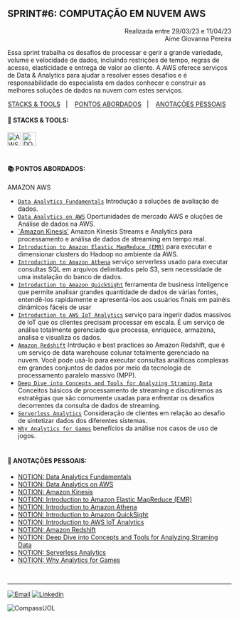 ## SPRINT#6: COMPUTAÇÃO EM NUVEM AWS

<p align="right">
Realizada entre 29/03/23 e 11/04/23<br>
Aime Giovanna Pereira
</p>

Essa sprint trabalha os desafios de processar e gerir a grande variedade, volume e velocidade de dados, incluindo restrições de tempo, regras de acesso, elasticidade e entrega de valor ao cliente. A AWS oferece serviços de Data & Analytics para ajudar a resolver esses desafios e é responsabilidade do especialista em dados conhecer e construir as melhores soluções de dados na nuvem com estes serviços.


<!------------------------------------SUMMARY-->
<p align="center">
<a href="https://github.com/nataliasguimaraes/compassuol/blob/main/sprint_6/README.md#rocket-stacks--tools">STACKS & TOOLS</a>&nbsp;&nbsp;&nbsp;|&nbsp;&nbsp;&nbsp;
  <a href="https://github.com/nataliasguimaraes/compassuol/blob/main/sprint_6/README.md#-pontos-abordados">PONTOS ABORDADOS</a>&nbsp;&nbsp;&nbsp;|&nbsp;&nbsp;&nbsp;
  <a href="https://github.com/nataliasguimaraes/compassuol/blob/main/sprint_6/README.md#-anota%C3%A7%C3%B5es-pessoais">ANOTAÇÕES PESSOAIS</a>&nbsp;&nbsp;&nbsp;


 <!------------------------------------STACKS-->
#### :rocket: STACKS & TOOLS:
<p align="left">
  <a href="https://aws.amazon.com/pt/"><img  alt="AWS"  width="30" height="30" src="https://user-images.githubusercontent.com/104440384/226235895-9f4ff2ee-f73c-471a-8fdc-8cdb7e295295.png"><a/> 
  <a href="https://docs.docker.com/get-started/overview/"><img  alt="DOCKER"  width="30" height="30" src="https://user-images.githubusercontent.com/104440384/222456206-5a0ccd4f-28a4-41d2-aced-a62d8dc9a02a.png"><a/>
<br>

  #
<!------------------------------------PRODUCTION SKILLS-->

#### 📚 PONTOS ABORDADOS:


AMAZON AWS
 * [`Data Analytics Fundamentals`](https://explore.skillbuilder.aws/learn/course/internal/view/elearning/570/data-analytics-fundamentals-portuguese) Introdução a soluções de avaliação de dados.
 * [`Data Analytics on AWS`](https://explore.skillbuilder.aws/learn/course/internal/view/elearning/8278/aws-partner-data-analytics-on-aws-business-portuguese) Oportunidades de mercado AWS e oluções de Análise de dados na AWS.
 * [`Amazon Kinesis'](https://explore.skillbuilder.aws/learn/course/internal/view/elearning/157/introduction-to-amazon-kinesis-streams) Amazon Kinesis Streams e Analytics para processamento e análisa de dados de streaming em tempo real.
 * [`Introduction to Amazon Elastic MapReduce (EMR)`](https://explore.skillbuilder.aws/learn/course/4653/play/45386/introduction-to-amazon-elastic-mapreduce-emr-portuguese) para executar e dimensionar clusters do Hadoop no ambiente da AWS.
 * [`Introduction to Amazon Athena`](https://explore.skillbuilder.aws/learn/course/5838/play/18980/introduction-to-amazon-athena-portuguese) serviço serverless usado para executar consultas SQL em arquivos delimitados pelo S3, sem necessidade de uma instalação do banco de dados. 
 * [`Introduction to Amazon QuickSight`](https://explore.skillbuilder.aws/learn/course/1894/play/47713/introduction-to-amazon-quicksight-portuguese) ferramenta de business inteligence que permite analisar grandes quantidade de dados de várias fontes, entendê-los rapidamente e apresentá-los aos usuários finais em painéis dinâmicos fáceis de usar
 * [`Introduction to AWS IoT Analytics`](https://explore.skillbuilder.aws/learn/course/153/play/465/introduction-to-aws-iot-analytics) serviço para ingerir dados massivos de IoT que os clientes precisam processar em escala. É um serviço de análise totalmente gerenciado que processa, enriquece, armazena, analisa e visualiza os dados.
 * [`Amazon Redshift`](https://explore.skillbuilder.aws/learn/course/13655/play/56967/getting-started-with-amazon-redshift) Intrdução e best practices ao Amazon Redshift, que é um serviço de data warehouse colunar totalmente gerenciado na nuvem. Você pode usá-lo para executar consultas analíticas complexas em grandes conjuntos de dados por meio da tecnologia de processamento paralelo massivo (MPP).
 * [`Deep Dive into Concepts and Tools for Analyzing Straming Data`](https://explore.skillbuilder.aws/learn/course/6449/play/20361/deep-dive-into-concepts-and-tools-for-analyzing-streaming-data-portuguese) Conceitos básicos de processamento de streaming e discutiremos as estratégias que são comumente usadas para enfrentar os desafios decorrentes da consulta de dados de streaming.
 * [`Serverless Analytics`](https://explore.skillbuilder.aws/learn/course/6256/Serverless%2520Analytics%2520%28Portuguese%29) Consideração de clientes em relação ao desafio de sintetizar dados dos diferentes sistemas.
 * [`Why Analytics for Games`](https://explore.skillbuilder.aws/learn/course/internal/view/elearning/5716/Why-Analytics-for-Games-Portuguese-) benefícios da análise nos casos de uso de jogos. 

#
<!------------------------------------ANOTAÇÕES-->
#### 📝 ANOTAÇÕES PESSOAIS:

   * <a href="https://natycodes.notion.site/Data-Analytics-Fundamentals-209ed6403ce047e5ba7faca31a203a2c">NOTION: Data Analytics Fundamentals</a>
   * <a href="https://natycodes.notion.site/Data-Analytics-on-AWS-303cd65fb96a464e99e96f32cb36f6b0">NOTION: Data Analytics on AWS</a>
   * <a href="https://natycodes.notion.site/Amazon-Kinesis-d3cb2d0bf16847db8eed85822792f222">NOTION: Amazon Kinesis</a>
   * <a href="https://natycodes.notion.site/Introduction-to-Amazon-Elastic-MapReduce-EMR-cfe954d400c94f0481ce71e57db222ce">NOTION: Introduction to Amazon Elastic MapReduce (EMR)</a>
   * <a href="https://natycodes.notion.site/Introduction-to-Amazon-Athena-592ed10a22e74c069ce81c6a7079b51b">NOTION: Introduction to Amazon Athena</a>
   * <a href="https://natycodes.notion.site/Introduction-to-Amazon-QuickSight-68520f58f90447a19e5afa699f94adce">NOTION: Introduction to Amazon QuickSight</a>
   * <a href="https://natycodes.notion.site/Introduction-to-AWS-IoT-Analytics-32a4fe0be30c46ff86d72f90830e9caf">NOTION: Introduction to AWS IoT Analytics</a>
   * <a href="https://natycodes.notion.site/Amazon-Redshift-f95e5a868be845de82ee8300aaeb6724">NOTION: Amazon Redshift</a>
   * <a href="https://natycodes.notion.site/Deep-Dive-into-Concepts-and-Tools-for-Analyzing-Straming-Data-a996e3fbfd0445399ec639fbeeefe72a">NOTION: Deep Dive into Concepts and Tools for Analyzing Straming Data</a>
   * <a href="https://natycodes.notion.site/Serverless-Analytics-d722f79c3c974184b0e6c3d398afdef3b">NOTION: Serverless Analytics</a>
   * <a href="https://natycodes.notion.site/Why-Analytics-for-Games-0601fbf9b3de414187c3f8d0738e23e4">NOTION: Why Analytics for Games</a>
 <br>  
  
<hr>
   
[![Email](https://img.shields.io/badge/-Gmail-%23333?style=for-the-badge&logo=gmail&logoColor=white)](mailto:guimaraessnatalia@gmail.com)
[![Linkedin](https://img.shields.io/badge/-LinkedIn-%230077B5?style=for-the-badge&logo=linkedin&logoColor=white)](https://www.linkedin.com/in/natalia-guimar%C3%A3es-6a357721b)
   
![CompassUOL](https://user-images.githubusercontent.com/104440384/214567499-2dc24c5e-d882-4825-b953-f5a69a6be44e.jpg)
